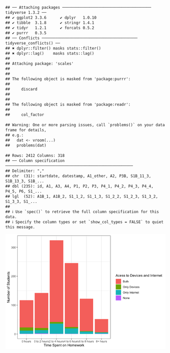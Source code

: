     ## ── Attaching packages ─────────────────────────────────────── tidyverse 1.3.2 ──
    ## ✔ ggplot2 3.3.6      ✔ dplyr   1.0.10
    ## ✔ tibble  3.1.8      ✔ stringr 1.4.1 
    ## ✔ tidyr   1.2.1      ✔ forcats 0.5.2 
    ## ✔ purrr   0.3.5      
    ## ── Conflicts ────────────────────────────────────────── tidyverse_conflicts() ──
    ## ✖ dplyr::filter() masks stats::filter()
    ## ✖ dplyr::lag()    masks stats::lag()
    ## 
    ## Attaching package: 'scales'
    ## 
    ## 
    ## The following object is masked from 'package:purrr':
    ## 
    ##     discard
    ## 
    ## 
    ## The following object is masked from 'package:readr':
    ## 
    ##     col_factor

    ## Warning: One or more parsing issues, call `problems()` on your data frame for details,
    ## e.g.:
    ##   dat <- vroom(...)
    ##   problems(dat)

    ## Rows: 2412 Columns: 318
    ## ── Column specification ────────────────────────────────────────────────────────
    ## Delimiter: ","
    ## chr  (31): startdate, datestamp, A1_other, A2, P3B, S1B_11_3, S1B_13_3, S1B_...
    ## dbl (235): id, A1, A3, A4, P1, P2, P3, P4_1, P4_2, P4_3, P4_4, P4_5, P6, S1_...
    ## lgl  (52): A1B_1, A1B_2, S1_1_2, S1_1_3, S1_2_2, S1_2_3, S1_3_2, S1_3_3, S1_...
    ## 
    ## ℹ Use `spec()` to retrieve the full column specification for this data.
    ## ℹ Specify the column types or set `show_col_types = FALSE` to quiet this message.

![](ziyi_second_solution_files/figure-markdown_strict/unnamed-chunk-1-1.png)

